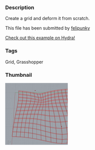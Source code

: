 ### Description 
Create a grid and deform it from scratch.

This file has been submitted by [felipunky](https://github.com/felipunky)

[Check out this example on Hydra!](http://hydrashare.github.io/hydra/viewer?owner=felipunky&fork=hydra&id=Grids)
### Tags 
Grid, Grasshopper
### Thumbnail 
![Screenshot](https://raw.githubusercontent.com/felipunky/hydra/master/Grids/thumbnail.png)

